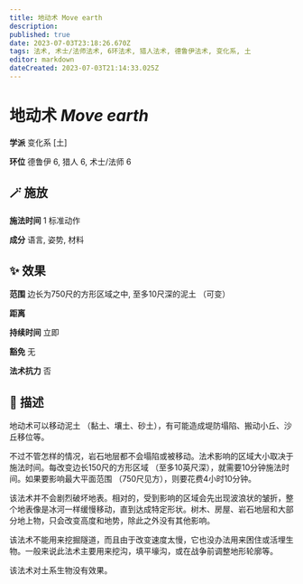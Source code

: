```yaml
---
title: 地动术 Move earth
description: 
published: true
date: 2023-07-03T23:18:26.670Z
tags: 法术, 术士/法师法术, 6环法术, 猎人法术, 德鲁伊法术, 变化系, 土
editor: markdown
dateCreated: 2023-07-03T21:14:33.025Z
---
```


# **地动术** *Move earth*

**学派** 变化系 \[土\] 

**环位** 德鲁伊 6, 猎人 6, 术士/法师 6

## 🪄 施放

**施法时间** 1 标准动作

**成分** 语言, 姿势, 材料

## ✨ 效果  

**范围** 边长为750尺的方形区域之中, 至多10尺深的泥土 （可变）

**距离**   

**持续时间** 立即 

**豁免** 无

**法术抗力** 否

## 📖 描述

地动术可以移动泥土 （黏土、壤土、砂土），有可能造成堤防塌陷、搬动小丘、沙丘移位等。

不过不管怎样的情况，岩石地层都不会塌陷或被移动。法术影响的区域大小取决于施法时间。每改变边长150尺的方形区域 （至多10英尺深），就需要10分钟施法时间。如果要影响最大平面范围 （750尺见方），则要花费4小时10分钟。

该法术并不会剧烈破坏地表。相对的，受到影响的区域会先出现波浪状的皱折，整个地表像是冰河一样缓慢移动，直到达成特定形状。树木、房屋、岩石地层和大部分地上物，只会改变高度和地势，除此之外没有其他影响。

该法术不能用来挖掘隧道，而且由于改变速度太慢，它也没办法用来困住或活埋生物。一般来说此法术主要用来挖沟，填平壕沟，或在战争前调整地形轮廓等。

该法术对土系生物没有效果。
    